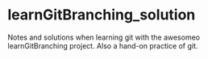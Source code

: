 # learnGitBranching_solution
Notes and solutions when learning git with the awesomeo learnGitBranching project. Also a hand-on practice of git.
